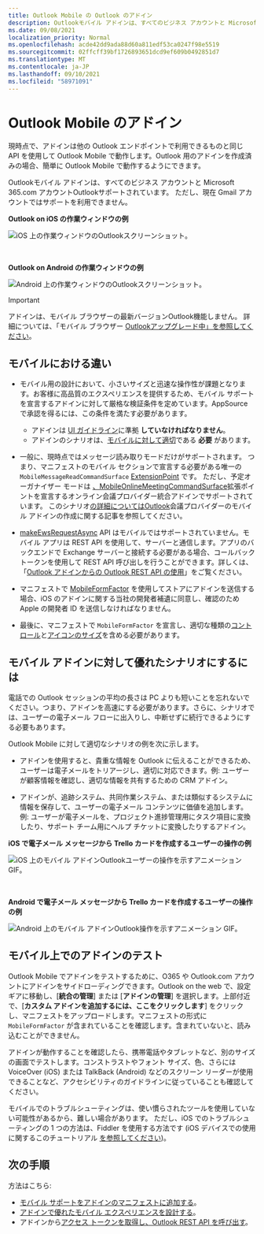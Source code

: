 ```yaml
---
title: Outlook Mobile の Outlook のアドイン
description: Outlookモバイル アドインは、すべてのビジネス アカウントと Microsoft 365.com アカウントOutlookサポートされています。
ms.date: 09/08/2021
localization_priority: Normal
ms.openlocfilehash: acde42dd9ada88d60a811edf53ca0247f98e5519
ms.sourcegitcommit: 02ffcff39bf1726893651dcd9ef609b0492851d7
ms.translationtype: MT
ms.contentlocale: ja-JP
ms.lasthandoff: 09/10/2021
ms.locfileid: "58971091"
---
```

# <a name="add-ins-for-outlook-mobile"></a>Outlook Mobile のアドイン

現時点で、アドインは他の Outlook エンドポイントで利用できるものと同じ API を使用して Outlook Mobile で動作します。Outlook 用のアドインを作成済みの場合、簡単に Outlook Mobile で動作するようにできます。

Outlookモバイル アドインは、すべてのビジネス アカウントと Microsoft 365.com アカウントOutlookサポートされています。 ただし、現在 Gmail アカウントではサポートを利用できません。

**Outlook on iOS の作業ウィンドウの例**

![iOS 上の作業ウィンドウのOutlookスクリーンショット。](../images/outlook-mobile-addin-taskpane.png)

<br/>

**Outlook on Android の作業ウィンドウの例**

![Android 上の作業ウィンドウのOutlookスクリーンショット。](../images/outlook-mobile-addin-taskpane-android.png)

> [!IMPORTANT]
> アドインは、モバイル ブラウザーの最新バージョンOutlook機能しません。 詳細については、「モバイル ブラウザー [Outlookアップグレード中」を参照してください](https://techcommunity.microsoft.com/t5/outlook-blog/outlook-on-your-mobile-browser-is-being-upgraded/ba-p/1125816)。

## <a name="whats-different-on-mobile"></a>モバイルにおける違い

- モバイル用の設計において、小さいサイズと迅速な操作性が課題となります。お客様に高品質のエクスペリエンスを提供するため、モバイル サポートを宣言するアドインに対して厳格な検証条件を定めています。AppSource で承認を得るには、この条件を満たす必要があります。
  - アドインは [UI ガイドライン](outlook-addin-design.md)に準拠 **していなければなりません**。
  - アドインのシナリオは、[モバイルに対して適切](#what-makes-a-good-scenario-for-mobile-add-ins)である **必要** があります。

- 一般に、現時点ではメッセージ読み取りモードだけがサポートされます。 つまり、マニフェストのモバイル セクションで宣言する必要がある唯一の `MobileMessageReadCommandSurface` [ExtensionPoint](../reference/manifest/extensionpoint.md#mobilemessagereadcommandsurface) です。 ただし、予定オーガナイザー モードは [、MobileOnlineMeetingCommandSurface](../reference/manifest/extensionpoint.md#mobileonlinemeetingcommandsurface)拡張ポイントを宣言するオンライン会議プロバイダー統合アドインでサポートされています。 このシナリオ[の詳細についてはOutlook](online-meeting.md)会議プロバイダーのモバイル アドインの作成に関する記事を参照してください。

- [makeEwsRequestAsync](../reference/objectmodel/preview-requirement-set/office.context.mailbox.md#methods) API はモバイルではサポートされていません。モバイル アプリは REST API を使用して、サーバーと通信します。アプリのバックエンドで Exchange サーバーと接続する必要がある場合、コールバック トークンを使用して REST API 呼び出しを行うことができます。詳しくは、「[Outlook アドインからの Outlook REST API の使用](use-rest-api.md)」をご覧ください。

- マニフェストで [MobileFormFactor](../reference/manifest/mobileformfactor.md) を使用してストアにアドインを送信する場合、iOS のアドインに関する当社の開発者補遺に同意し、確認のため Apple の開発者 ID を送信しなければなりません。

- 最後に、マニフェストで `MobileFormFactor` を宣言し、適切な種類の[コントロール](../reference/manifest/control.md)と[アイコンのサイズ](../reference/manifest/icon.md)を含める必要があります。

## <a name="what-makes-a-good-scenario-for-mobile-add-ins"></a>モバイル アドインに対して優れたシナリオにするには

電話での Outlook セッションの平均の長さは PC よりも短いことを忘れないでください。つまり、アドインを高速にする必要があります。さらに、シナリオでは、ユーザーの電子メール フローに出入りし、中断せずに続行できるようにする必要もあります。

Outlook Mobile に対して適切なシナリオの例を次に示します。

- アドインを使用すると、貴重な情報を Outlook に伝えることができるため、ユーザーは電子メールをトリアージし、適切に対応できます。例: ユーザーが顧客情報を確認し、適切な情報を共有するための CRM アドイン。

- アドインが、追跡システム、共同作業システム、または類似するシステムに情報を保存して、ユーザーの電子メール コンテンツに価値を追加します。例: ユーザーが電子メールを、プロジェクト進捗管理用にタスク項目に変換したり、サポート チーム用にヘルプ チケットに変換したりするアドイン。

**iOS で電子メール メッセージから Trello カードを作成するユーザーの操作の例**

![iOS 上のモバイル アドインOutlookユーザーの操作を示すアニメーション GIF。](../images/outlook-mobile-addin-interaction.gif)

<br/>

**Android で電子メール メッセージから Trello カードを作成するユーザーの操作の例**

![Android 上のモバイル アドインOutlook操作を示すアニメーション GIF。](../images/outlook-mobile-addin-interaction-android.gif)

## <a name="testing-your-add-ins-on-mobile"></a>モバイル上でのアドインのテスト

Outlook Mobile でアドインをテストするために、O365 や Outlook.com アカウントにアドインをサイドローディングできます。Outlook on the web で、設定ギアに移動し、[**統合の管理**] または [**アドインの管理**] を選択します。上部付近で、[**カスタム アドインを追加するには、ここをクリックします**] をクリックし、マニフェストをアップロードします。マニフェストの形式に `MobileFormFactor` が含まれていることを確認します。含まれていないと、読み込むことができません。

アドインが動作することを確認したら、携帯電話やタブレットなど、別のサイズの画面でテストします。コンストラストやフォント サイズ、色、さらには VoiceOver (iOS) または TalkBack (Android) などのスクリーン リーダーが使用できることなど、アクセシビリティのガイドラインに従っていることも確認してください。

モバイルでのトラブルシューティングは、使い慣らされたツールを使用していない可能性があるから、難しい場合があります。 ただし、iOS でのトラブルシューティングの 1 つの方法は、Fiddler を使用する方法です (iOS デバイスでの使用に関するこのチュートリアル [を参照してください](https://www.telerik.com/blogs/using-fiddler-with-apple-ios-devices))。

## <a name="next-steps"></a>次の手順

方法はこちら: 

- [モバイル サポートをアドインのマニフェストに追加する](add-mobile-support.md)。
- [アドインで優れたモバイル エクスペリエンスを設計する](outlook-addin-design.md)。
- アドインから[アクセス トークンを取得し、Outlook REST API を呼び出す](use-rest-api.md)。
